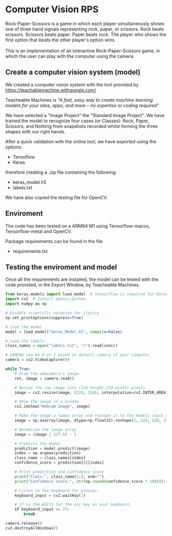 # Computer Vision RPS
Rock-Paper-Scissors is a game in which each player simultaneously shows one of three hand signals representing rock, paper, or scissors. Rock beats scissors. Scissors beats paper. Paper beats rock. The player who shows the first option that beats the other player's option wins.
<br><br>
This is an implementation of an interactive Rock-Paper-Scissors game, in which the user can play with the computer using the camera. 

## Create a computer vision system (model)

We created a computer vision system with the tool provided by https://teachablemachine.withgoogle.com/

Teacheable Machines is *"A fast, easy way to create machine learning models for your sites, apps, and more – no expertise or coding required"*

We have selected a "Image Project" the "Standard Image Project". We have trained the model to recognize four cases (or Classes): Rock, Paper, Scissors, and Nothing from snapshots recorded whilst forming the three shapes with our right hands.

After a quick validation with the online tool, we have exported using the options:
- Tensoflow
- Keras

therefore creating a .zip file containing the following:
- keras_model.h5
- labels.txt

We have also copied the testing file for OpenCV.

## Enviroment
The code has been tested on a ARM64 M1 using Tensorflow-macos, Tensorflow-metal and OpenCV.

Package requirements can be found in the file
- requirements.txt

## Testing the enviroment and model
Once all the requirements are installed, the model can be tested with the code provided, in the Export Window, by Teacheable Machines.

```python
from keras.models import load_model  # TensorFlow is required for Keras to work
import cv2  # Install opencv-python
import numpy as np

# Disable scientific notation for clarity
np.set_printoptions(suppress=True)

# Load the model
model = load_model("keras_Model.h5", compile=False)

# Load the labels
class_names = open("labels.txt", "r").readlines()

# CAMERA can be 0 or 1 based on default camera of your computer
camera = cv2.VideoCapture(0)

while True:
    # Grab the webcamera's image.
    ret, image = camera.read()

    # Resize the raw image into (224-height,224-width) pixels
    image = cv2.resize(image, (224, 224), interpolation=cv2.INTER_AREA)

    # Show the image in a window
    cv2.imshow("Webcam Image", image)

    # Make the image a numpy array and reshape it to the models input shape.
    image = np.asarray(image, dtype=np.float32).reshape(1, 224, 224, 3)

    # Normalize the image array
    image = (image / 127.5) - 1

    # Predicts the model
    prediction = model.predict(image)
    index = np.argmax(prediction)
    class_name = class_names[index]
    confidence_score = prediction[0][index]

    # Print prediction and confidence score
    print("Class:", class_name[2:], end="")
    print("Confidence Score:", str(np.round(confidence_score * 100))[:-2], "%")

    # Listen to the keyboard for presses.
    keyboard_input = cv2.waitKey(1)

    # 27 is the ASCII for the esc key on your keyboard.
    if keyboard_input == 27:
        break

camera.release()
cv2.destroyAllWindows()
```
##